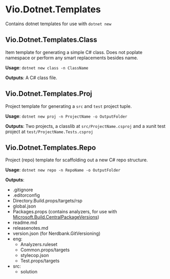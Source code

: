 # Vio.Dotnet.Templates

Contains dotnet templates for use with `dotnet new`

## Vio.Dotnet.Templates.Class

Item template for generating a simple C# class. Does not poplate namespace or perform any smart replacements besides name.

**Usage**: `dotnet new class -n ClassName`

**Outputs**: A C# class file.

## Vio.Dotnet.Templates.Proj

Project template for generating a `src` and `test` project tuple.

**Usage**: `dotnet new proj -n ProjectName -o OutputFolder`

**Outputs**: Two projects, a classlib at `src/ProjectName.csproj` and a xunit test project at `test/ProjectName.Tests.csproj`

## Vio.Dotnet.Templates.Repo

Project (repo) template for scaffolding out a new C# repo structure.

**Usage**: `dotnet new repo -n RepoName -o OutputFolder`

**Outputs**:

- .gitignore
- .editorconfig
- Directory.Build.props/targets/rsp
- global.json
- Packages.props (contains analyzers, for use with [Microsoft.Build.CentralPackageVersions]([Microsoft.Build.CentralPackageVersions](https://github.com/microsoft/MSBuildSdks/tree/master/src/CentralPackageVersions)))
- readme.md
- releasenotes.md
- version.json (for Nerdbank.GitVersioning)
- eng:
  - Analyzers.ruleset
  - Common.props/targets
  - stylecop.json
  - Test.props/targets
- src:
  - solution
